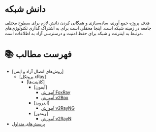 # دانش شبکه

هدف پروژه جمع آوری، ساده‌سازی و همگانی کردن دانش لازم برای سطوح مختلف جامعه در زمینه شبکه است. اینجا محفلی است برای به اشتراک گذاری تکنولوژی‌های مرتبط به اینترنت و شبکه برای حفظ امنیت و درسترسی آزاد به اطلاعات است.


# 📚 فهرست مطالب 
- [روش‌های اتصال آزاد و ایمن]
  - [پروتکل xRay]
    - [کلاینت‌ها]
      - [آیفون]
        - [‌آموزش FoxRay](#outline-client)
        -  [‌آموزش v2Box](#outline-client)
      - [اندروید]
        - [آموزش v2RayNG](#cisco-anyconnect-client)
      - [ویندوز]
        - [آموزش v2RayN](#sstp-client)
- [پرسش‌های متداول](#anti-filter)


